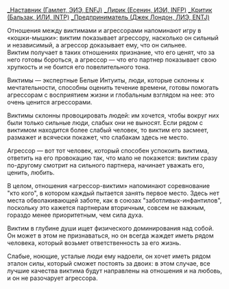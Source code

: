 [_Наставник (Гамлет, ЭИЭ, ENFJ)](Психология/Соционика/Типы/Квадра%20Бета/_Наставник%20(Гамлет,%20ЭИЭ,%20ENFJ).md)
[_Лирик (Есенин, ИЭИ, INFP)](Психология/Соционика/Типы/Квадра%20Бета/_Лирик%20(Есенин,%20ИЭИ,%20INFP).md)
[_Критик (Бальзак, ИЛИ, INTP)](Психология/Соционика/Типы/Квадра%20Гамма/_Критик%20(Бальзак,%20ИЛИ,%20INTP).md)
[_Предприниматель (Джек Лондон, ЛИЭ, ENTJ)](Психология/Соционика/Типы/Квадра%20Гамма/_Предприниматель%20(Джек%20Лондон,%20ЛИЭ,%20ENTJ).md)

Отношения между виктимами и агрессорами напоминают игру в «кошки-мышки»: виктим показывает агрессору, насколько он сильный и независимый, а агрессор доказывает ему, что он сильнее.  
Виктим получает в таких отношениях признание, что его ценят, что за него готовы бороться, а агрессор — что его партнер показывает свою хрупкость и не боится его повелительного тона.

Виктимы — экспертные Белые Интуиты, люди, которые склонны к мечтательности, способны оценить течение времени, готовы помогать агрессорам с восприятием жизни и глобальным взглядом на нее: это очень ценится агрессорами.

Виктимы склонны провоцировать людей: им хочется, чтобы вокруг них были только сильные люди, слабых они не выносят. Если рядом с виктимом находится более слабый человек, то виктим его засмеет, размажет и всячески покажет, что слабакам здесь не место.

Агрессор — вот тот человек, который способен успокоить виктима, ответить на его провокацию так, что мало не покажется: виктим сразу по-другому смотрит на сильного партнера, начинает уважать его, ценить, любить.

В целом, отношения «агрессор-виктим» напоминают соревнование "кто кого", в котором каждый пытается занять первое место. Здесь нет места обволакивающей заботе, как в союзах "заботливых-инфантилов", поскольку это кажется партнерам вторичным, совсем не важным, гораздо менее приоритетным, чем сила духа.

Виктим в глубине души ищет физического доминирования над собой. Он может в этом не признаваться, но он всегда жаждет иметь рядом человека, который возьмет ответственность за его жизнь.

Слабые, ноющие, усталые люди ему надоели, он хочет иметь рядом эталон силы, который сможет постоять за двоих: в этом случае, все лучшие качества виктима будут направлены на отношения и на любовь, и он не разочарует агрессора.